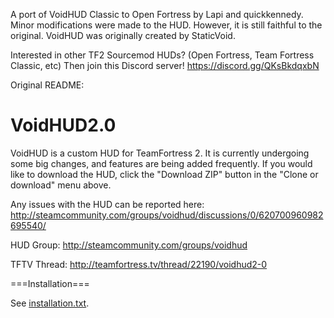 A port of VoidHUD Classic to Open Fortress by Lapi and quickkennedy.
Minor modifications were made to the HUD. However, it is still faithful to the original.
VoidHUD was originally created by StaticVoid.

Interested in other TF2 Sourcemod HUDs? (Open Fortress, Team Fortress Classic, etc) Then join this Discord server! https://discord.gg/QKsBkdqxbN

Original README:

VoidHUD2.0
=======

VoidHUD is a custom HUD for TeamFortress 2.  It is currently undergoing some big changes, and features are being added frequently.  If you would like to download the HUD, click the "Download ZIP" button in the "Clone or download" menu above.  

Any issues with the HUD can be reported here:
http://steamcommunity.com/groups/voidhud/discussions/0/620700960982695540/

HUD Group:
http://steamcommunity.com/groups/voidhud

TFTV Thread:
http://teamfortress.tv/thread/22190/voidhud2-0

===Installation===

See [installation.txt](installation.txt).
